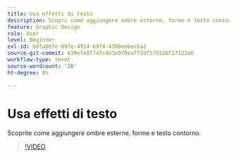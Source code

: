 ```yaml
---
title: Usa effetti di testo
description: Scopri come aggiungere ombre esterne, forme e testo contorno
feature: Graphic Design
role: User
level: Beginner
exl-id: 6dfab6fe-897e-4914-b9f4-4306eebec6a2
source-git-commit: e39efe0f7afc4e3e970ea7f2df57b51bf17123a6
workflow-type: tm+mt
source-wordcount: '26'
ht-degree: 0%

---
```


# Usa effetti di testo

Scoprite come aggiungere ombre esterne, forme e testo contorno.

>[!VIDEO](https://video.tv.adobe.com/v/3420222?quality=12&learn=on&hidetitle=true)

